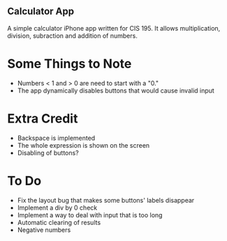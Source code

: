 Calculator App
--------------
A simple calculator iPhone app written for CIS 195.
It allows multiplication, division, subraction and addition of numbers.

Some Things to Note
===================
* Numbers < 1 and > 0 are need to start with a "0."
* The app dynamically disables buttons that would cause invalid input

Extra Credit
============
* Backspace is implemented
* The whole expression is shown on the screen
* Disabling of buttons?

To Do
=====
* Fix the layout bug that makes some buttons' labels disappear
* Implement a div by 0 check
* Implement a way to deal with input that is too long
* Automatic clearing of results
* Negative numbers
